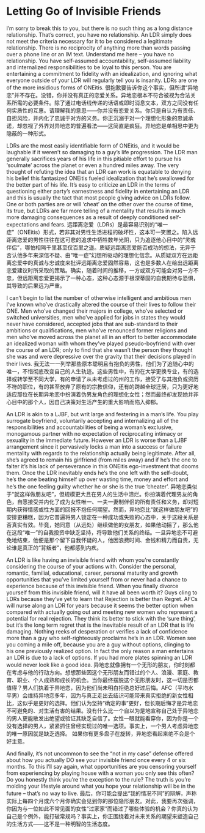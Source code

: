 # Letting Go of Invisible Friends

I’m sorry to break this to you, but there is no such thing as a long distance relationship. That’s correct, you have no relationship. An LDR simply does not meet the criteria necessary for it to be considered a legitimate relationship. There is no reciprocity of anything more than words passing over a phone line or an IM text. Understand me here – you have no relationship. You have self-assumed accountability, self-assumed liability and internalized responsibilities to be loyal to this person. You are entertaining a commitment to fidelity with an idealization, and ignoring what everyone outside of your LDR will regularly tell you is insanity. LDRs are one of the more insidious forms of ONEitis.
很抱歉要告诉你这个事实，但所谓“异地恋”并不存在。没错，你并没有真正的恋爱关系。异地恋根本不符合被视为合法关系所需的必要条件。除了通过电话线传递的话语或即时消息文本，双方之间没有任何实质性的互惠。请理解我的意思——你并没有恋爱关系。你只是自认为有责任、自担风险，并内化了忠诚于对方的义务。你正沉溺于对一个理想化形象的忠诚承诺，却忽视了外界对异地恋的普遍看法——这简直是疯狂。异地恋是单相思中更为隐蔽的一种形式。

LDRs are the most easily identifiable form of ONEitis, and it would be laughable if it weren’t so damaging to a guy’s life progression. The LDR man generally sacrifices years of his life in this pitiable effort to pursue his ‘soulmate’ across the planet or even a hundred miles away. The very thought of refuting the idea that an LDR can work is equatable to denying his belief this fantasized ONEitis fueled idealization that he’s swallowed for the better part of his life. It’s easy to criticize an LDR in the terms of questioning either party’s earnestness and fidelity in entertaining an LDR and this is usually the tact that most people giving advice on LDRs follow. One or both parties are or will ‘cheat’ on the other over the course of time, its true, but LDRs are far more telling of a mentality that results in much more damaging consequences as a result of deeply conditioned self-expectations and fears.
远距离恋爱（LDRs）是最容易识别的“唯一症”（ONEitis）形式，若非其对男性生活进程的破坏性，这本可一笑置之。陷入远距离恋爱的男性往往在这可悲的追求中牺牲数年光阴，只为追逐他心目中的“灵魂伴侣”，哪怕相隔千里甚至仅百里之遥。质疑远距离恋爱能否成功的想法，无异于否认他多年来深信不疑、由“唯一症”幻想所驱动的理想化信念。从质疑双方在远距离恋爱中的真诚与忠诚度来批评远距离恋爱固然容易，这也是多数人在给出远距离恋爱建议时所采取的策略。确实，随着时间的推移，一方或双方可能会对另一方不忠，但远距离恋爱更揭示了一种心态，这种心态源于根深蒂固的自我期待与恐惧，其导致的后果远为严重。

I can’t begin to list the number of otherwise intelligent and ambitious men I’ve known who’ve drastically altered the course of their lives to follow their ONE. Men who’ve changed their majors in college, who’ve selected or switched universities, men who’ve applied for jobs in states they would never have considered, accepted jobs that are sub-standard to their ambitions or qualifications, men who’ve renounced former religions and men who’ve moved across the planet all in an effort to better accommodate an idealized woman with whom they’ve played pseudo-boyfriend with over the course of an LDR; only to find that she wasn’t the person they thought she was and were depressive over the gravity that their decisions played in their lives.
我无法一一列举那些原本聪明且有抱负的男性，他们为了追随心中的唯一，不惜彻底改变自己的人生轨迹。这些男性中，有的在大学更换专业，有的选择或转学至不同大学，有的申请了从未考虑过的州的工作，接受了与其抱负或资历不符的职位，有的甚至放弃了原有的宗教信仰，还有的跨越全球迁居，只为更好地适应那位在长期异地恋中扮演着伪男友角色的理想化女性；然而最终却发现她并非心目中的那个人，因自己决策对生活产生的重大影响而陷入抑郁。

An LDR is akin to a LJBF, but writ large and festering in a man’s life. You play surrogate boyfriend, voluntarily accepting and internalizing all of the responsibilities and accountabilities of being a woman’s exclusive, monogamous partner with no expectation of reciprocating intimacy or sexuality in the immediate future. However an LDR is worse than a LJBF arrangement since it pervasively locks a man into a success or failure mentality with regards to the relationship actually being legitimate. After all, she’s agreed to remain his girlfriend (from miles away) and if he’s the one to falter it’s his lack of perseverance in this  ONEitis ego-investment that dooms them. Once the LDR inevitably ends he’s the one left with the self-doubt, he’s the one beating himself up over wasting time, money and effort and he’s the one feeling guilty whether he or she is the true ‘cheater’.
异地恋类似于“就这样做朋友吧”，但规模更大且在男人的生活中溃烂。你扮演着代理男友的角色，自愿接受并内化了成为女性唯一、一夫一妻制伴侣的所有责任和义务，却对短期内获得情感或性方面的回报不抱任何期望。然而，异地恋比“就这样做朋友吧”的安排更糟糕，因为它普遍将男人锁定在一种成功或失败的心态中，关于这段关系是否真实有效。毕竟，她同意（从远处）继续做他的女朋友，如果他动摇了，那么他在这段“唯一”的自我投资中缺乏坚持，将导致他们关系的终结。一旦异地恋不可避免地结束，他便是那个留下自我怀疑的人，他因浪费时间、金钱和精力而自责，无论谁是真正的“背叛者”，他都感到内疚。

An LDR is like having an invisible friend with whom you’re constantly considering the course of your actions with. Consider the personal, romantic, familial, educational, career, personal maturity and growth opportunities that you’ve limited yourself from or never had a chance to experience because of this invisible friend. When you finally divorce yourself from this invisible friend, will it have all been worth it? Guys cling to LDRs because they’ve yet to learn that Rejection is better than Regret. AFCs will nurse along an LDR for years because it seems the better option when compared with actually going out and meeting new women who represent a potential for real rejection. They think its better to stick with the ‘sure thing’, but it’s the long term regret that is the inevitable result of an LDR that is life damaging. Nothing reeks of desperation or verifies a lack of confidence more than a guy who self-righteously proclaims he’s in an LDR. Women see you coming a mile off, because you are a guy without options, clinging to his one previously realized option. In fact the only reason a man entertains an LDR is due to a lack of options. If you had more plates spinning an LDR would never look like a good idea.
异地恋就像拥有一个无形的朋友，你时刻都在考虑与他的行动方向。想想那些因这个无形朋友而错过的个人、浪漫、家庭、教育、职业、个人成熟和成长的机会。当你最终摆脱这个无形朋友时，这一切是否都值得？男人们执着于异地恋，因为他们尚未明白拒绝总好过后悔。AFC（平均水平男）会维持异地恋多年，因为与真正走出去结识可能带来真实拒绝的新女性相比，这似乎是更好的选择。他们认为坚持“确定的事”更好，但长期后悔才是异地恋不可避免的、对生活有害的结果。没有什么比一个自以为是地宣称自己处于异地恋的男人更能散发出绝望或验证其缺乏自信了。女性一眼就能看穿你，因为你是一个没有选择的男人，紧紧抓住曾经实现过的唯一选项。事实上，一个男人考虑异地恋的唯一原因就是缺乏选择。 如果你有更多盘子在旋转，异地恋看起来绝不会是个好主意。

And finally, it’s not uncommon to see the “not in my case” defense offered about how you actually DO see your invisible friend once every 4 or six months. To this I’ll say again, what opportunities are you censoring yourself from experiencing by playing house with a woman you only see this often? Do you honestly think you’re the exception to the rule? The truth is you’re molding your lifestyle around what you hope your relationship will be in the future – that’s no way to live.
最后，你可能会提出“我的情况不同”的辩解，声称实际上每四个月或六个月你确实会见到你的那位隐形朋友。对此，我要再次强调，你因为与一位如此不常见面的女性“过家家”而错过了哪些体验的机会？你真的认为自己是个例外，能打破常规吗？事实上，你正围绕着对未来关系的期望来塑造自己的生活方式——这不是一种明智的生活态度。